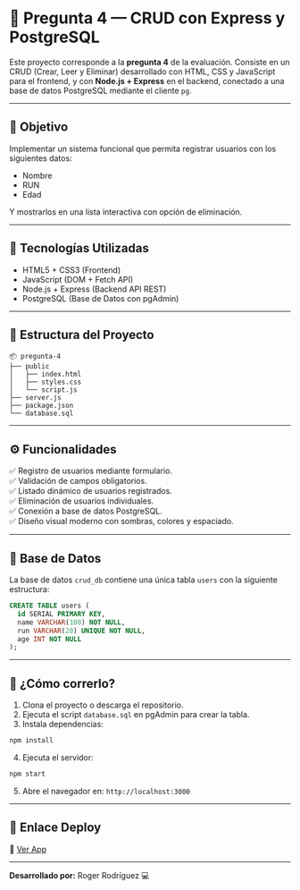 # 📄 Pregunta 4 — CRUD con Express y PostgreSQL

Este proyecto corresponde a la **pregunta 4** de la evaluación. Consiste en un CRUD (Crear, Leer y Eliminar) desarrollado con HTML, CSS y JavaScript para el frontend, y con **Node.js + Express** en el backend, conectado a una base de datos PostgreSQL mediante el cliente `pg`.

---

## 🎯 Objetivo
Implementar un sistema funcional que permita registrar usuarios con los siguientes datos:

- Nombre
- RUN
- Edad

Y mostrarlos en una lista interactiva con opción de eliminación.

---

## 🧩 Tecnologías Utilizadas

- HTML5 + CSS3 (Frontend)
- JavaScript (DOM + Fetch API)
- Node.js + Express (Backend API REST)
- PostgreSQL (Base de Datos con pgAdmin)

---

## 📁 Estructura del Proyecto

```
📦 pregunta-4
├── public
│   ├── index.html
│   ├── styles.css
│   └── script.js
├── server.js
├── package.json
└── database.sql
```

---

## ⚙️ Funcionalidades

✅ Registro de usuarios mediante formulario.  
✅ Validación de campos obligatorios.  
✅ Listado dinámico de usuarios registrados.  
✅ Eliminación de usuarios individuales.  
✅ Conexión a base de datos PostgreSQL.  
✅ Diseño visual moderno con sombras, colores y espaciado.

---

## 🧠 Base de Datos

La base de datos `crud_db` contiene una única tabla `users` con la siguiente estructura:

```sql
CREATE TABLE users (
  id SERIAL PRIMARY KEY,
  name VARCHAR(100) NOT NULL,
  run VARCHAR(20) UNIQUE NOT NULL,
  age INT NOT NULL
);
```

---

## 🚀 ¿Cómo correrlo?

1. Clona el proyecto o descarga el repositorio.
2. Ejecuta el script `database.sql` en pgAdmin para crear la tabla.
3. Instala dependencias:
```bash
npm install
```
4. Ejecuta el servidor:
```bash
npm start
```
5. Abre el navegador en: `http://localhost:3000`

---

## 📎 Enlace Deploy

🔗 [Ver App](https://taller-aplicaciones-pregunta-4.netlify.app/) 

---

**Desarrollado por:** Roger Rodríguez 💻  


